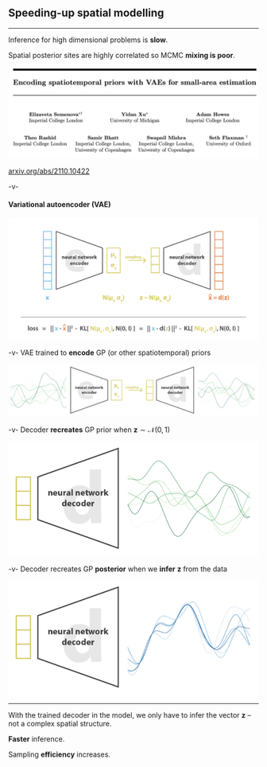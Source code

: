 ## Speeding-up spatial modelling

---
<!-- .slide: style="text-align: left"-->
Inference for high dimensional problems is __slow__.

Spatial posterior sites are highly correlated so MCMC __mixing is poor__.

<img class="fragment current-visible" src="slides/_spatial_models/assets/spatVAE_paper.png">

[arxiv.org/abs/2110.10422](https://arxiv.org/abs/2110.10422)<!-- .element style="font-size: 80%"-->

-v-
#### Variational autoencoder (VAE)
![](slides/_spatial_models/assets/VAE.png)

-v-
VAE trained to __encode__ GP (or other spatiotemporal) priors
<!-- .element style="text-align: left"-->

![](slides/_spatial_models/assets/GPVAE_prior_training.png)

-v-
Decoder __recreates__ GP prior when $\mathbf{z} \sim \mathcal{N}(0, 1)$
<!-- .element style="text-align: left"-->

![](slides/_spatial_models/assets/GPVAE_prior_decode.png)

-v-
Decoder recreates GP __posterior__ when we __infer__ $\mathbf{z}$ from the data
<!-- .element style="text-align: left"-->

![](slides/_spatial_models/assets/GPVAE_posterior.png)

---
<!-- .slide: style="text-align: left"-->
With the trained decoder in the model, we only have to infer the vector $\mathbf{z}$ – not a complex spatial structure.

__Faster__ inference.

Sampling __efficiency__ increases.
